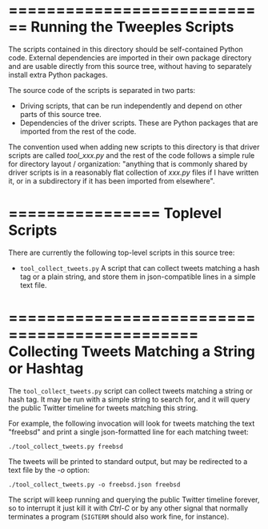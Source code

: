 ============================
Running the Tweeples Scripts
============================

The scripts contained in this directory should be self-contained Python
code.  External dependencies are imported in their own package directory
and are usable directly from this source tree, without having to
separately install extra Python packages.

The source code of the scripts is separated in two parts:

  - Driving scripts, that can be run independently and depend on other
    parts of this source tree.
  - Dependencies of the driver scripts.  These are Python packages that
    are imported from the rest of the code.

The convention used when adding new scripts to this directory is that
driver scripts are called *tool_xxx.py* and the rest of the code follows
a simple rule for directory layout / organization: "anything that is
commonly shared by driver scripts is in a reasonably flat collection of
*xxx.py* files if I have written it, or in a subdirectory if it has been
imported from elsewhere".

================
Toplevel Scripts
================

There are currently the following top-level scripts in this source tree:

- `tool_collect_tweets.py`
  A script that can collect tweets matching a hash tag or a plain
  string, and store them in json-compatible lines in a simple text file.

==============================================
Collecting Tweets Matching a String or Hashtag
==============================================

The `tool_collect_tweets.py` script can collect tweets matching a string
or hash tag.  It may be run with a simple string to search for, and it
will query the public Twitter timeline for tweets matching this string.

For example, the following invocation will look for tweets matching the
text "freebsd" and print a single json-formatted line for each matching
tweet:

    ./tool_collect_tweets.py freebsd

The tweets will be printed to standard output, but may be redirected to
a text file by the *-o* option:

    ./tool_collect_tweets.py -o freebsd.json freebsd

The script will keep running and querying the public Twitter timeline
forever, so to interrupt it just kill it with *Ctrl-C* or by any other
signal that normally terminates a program (`SIGTERM` should also work
fine, for instance).
